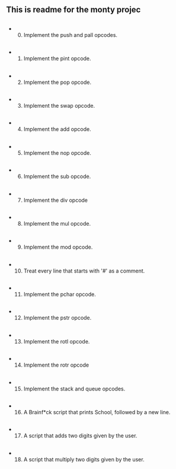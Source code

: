 ## This is readme for the monty projec
##
* 0. Implement the push and pall opcodes.
##
* 1. Implement the pint opcode.
##
* 2. Implement the pop opcode.
##
* 3. Implement the swap opcode.
##
* 4. Implement the add opcode.
##
* 5. Implement the nop opcode.
##
* 6. Implement the sub opcode.
##
* 7. Implement the div opcode
##
* 8. Implement the mul opcode.
##
* 9. Implement the mod opcode.
##
* 10. Treat every line that starts with '#' as a comment.
##
* 11. Implement the pchar opcode.
##
* 12. Implement the pstr opcode.
##
* 13. Implement the rotl opcode.
##
* 14. Implement the rotr opcode
##
* 15. Implement the stack and queue opcodes.
##
* 16. A Brainf*ck script that prints School, followed by a new line.
##
* 17. A script that adds two digits given by the user.
##
* 18. A script that multiply two digits given by the user.
